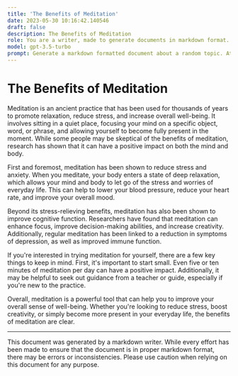 ```yaml
---
title: 'The Benefits of Meditation'
date: 2023-05-30 10:16:42.140546
draft: false
description: The Benefits of Meditation
role: You are a writer, made to generate documents in markdown format. It is very important that all of the documents you generate are in valid markdown format.
model: gpt-3.5-turbo
prompt: Generate a markdown formatted document about a random topic. At the bottom, include a disclaimer explaining that the document was generated by you. The first line of the document should be the title. Make sure that the entire document is in proper markdown format, using a mix of various tags to make the document visually appealing.
---
```


# The Benefits of Meditation

Meditation is an ancient practice that has been used for thousands of years to promote relaxation, reduce stress, and increase overall well-being. It involves sitting in a quiet place, focusing your mind on a specific object, word, or phrase, and allowing yourself to become fully present in the moment. While some people may be skeptical of the benefits of meditation, research has shown that it can have a positive impact on both the mind and body.

First and foremost, meditation has been shown to reduce stress and anxiety. When you meditate, your body enters a state of deep relaxation, which allows your mind and body to let go of the stress and worries of everyday life. This can help to lower your blood pressure, reduce your heart rate, and improve your overall mood.

Beyond its stress-relieving benefits, meditation has also been shown to improve cognitive function. Researchers have found that meditation can enhance focus, improve decision-making abilities, and increase creativity. Additionally, regular meditation has been linked to a reduction in symptoms of depression, as well as improved immune function.

If you're interested in trying meditation for yourself, there are a few key things to keep in mind. First, it's important to start small. Even five or ten minutes of meditation per day can have a positive impact. Additionally, it may be helpful to seek out guidance from a teacher or guide, especially if you're new to the practice.

Overall, meditation is a powerful tool that can help you to improve your overall sense of well-being. Whether you're looking to reduce stress, boost creativity, or simply become more present in your everyday life, the benefits of meditation are clear.

---

This document was generated by a markdown writer. While every effort has been made to ensure that the document is in proper markdown format, there may be errors or inconsistencies. Please use caution when relying on this document for any purpose.